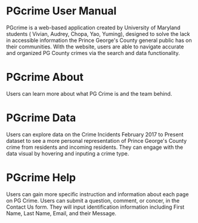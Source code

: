 # PGcrime User Manual

PGcrime is a web-based application created by University of Maryland students ( Vivian, Audrey, Chopa, Yao, Yuming), designed to solve the lack in accessible information the Prince George's County general public has on their communities. With the website, users are able to navigate accurate and organized PG County crimes via the search and data functionality.

# PGcrime About 
Users can learn more about what PG Crime is and the team behind.

# PGcrime Data 
Users can explore data on the Crime Incidents February 2017 to Present dataset to see a more personal representation of Prince George's County crime from residents and incoming residents. They can engage with the data visual by hovering and inputing a crime type.

# PGcrime Help
Users can gain more specific instruction and information about each page on PG Crime. Users can submit a question, comment, or concer, in the Contact Us form. They will input identification information including First Name, Last Name, Email, and their Message.
